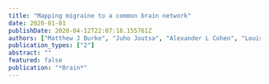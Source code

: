 ```yaml
---
title: "Mapping migraine to a common brain network"
date: 2020-01-01
publishDate: 2020-04-12T22:07:18.155761Z
authors: ["Matthew J Burke", "Juho Joutsa", "Alexander L Cohen", "Louis Soussand", "Danielle Cooke", "Rami Burstein", "Michael D Fox"]
publication_types: ["2"]
abstract: ""
featured: false
publication: "*Brain*"
---
```


